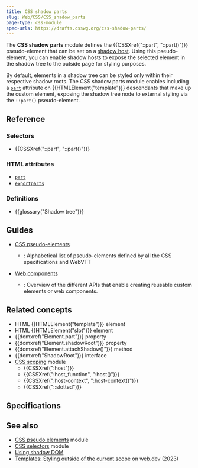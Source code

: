 ```yaml
---
title: CSS shadow parts
slug: Web/CSS/CSS_shadow_parts
page-type: css-module
spec-urls: https://drafts.csswg.org/css-shadow-parts/
---
```




The **CSS shadow parts** module defines the {{CSSXref("::part", "::part()")}} pseudo-element that can be set on a [shadow host](/Glossary/Shadow_tree). Using this pseudo-element, you can enable shadow hosts to expose the selected element in the shadow tree to the outside page for styling purposes.

By default, elements in a shadow tree can be styled only within their respective shadow roots. The CSS shadow parts module enables including a [`part`](/Web/HTML/Global_attributes#part) attribute on {{HTMLElement("template")}} descendants that make up the custom element, exposing the shadow tree node to external styling via the `::part()` pseudo-element.

## Reference

### Selectors

- {{CSSXref("::part", "::part()")}}

### HTML attributes

- [`part`](/Web/HTML/Global_attributes#part)
- [`exportparts`](/Web/HTML/Global_attributes#exportparts)

### Definitions

- {{glossary("Shadow tree")}}

## Guides

- [CSS pseudo-elements](/Web/CSS/Pseudo-elements)

  - : Alphabetical list of pseudo-elements defined by all the CSS specifications and WebVTT

- [Web components](/Web/API/Web_components)

  - : Overview of the different APIs that enable creating reusable custom elements or web components.

## Related concepts

- HTML {{HTMLElement("template")}} element
- HTML {{HTMLElement("slot")}} element
- {{domxref("Element.part")}} property
- {{domxref("Element.shadowRoot")}} property
- {{domxref("Element.attachShadow()")}} method
- {{domxref("ShadowRoot")}} interface
- [CSS scoping](/Web/CSS/CSS_scoping) module
  - {{CSSXref(":host")}}
  - {{CSSXref(":host_function", ":host()")}}
  - {{CSSXref(":host-context", ":host-context()")}}
  - {{CSSXref("::slotted")}}

## Specifications



## See also

- [CSS pseudo elements](/Web/CSS/CSS_pseudo-elements) module
- [CSS selectors](/Web/CSS/CSS_selectors) module
- [Using shadow DOM](/Web/API/Web_components/Using_shadow_DOM)
- [Templates: Styling outside of the current scope](https://web.dev/learn/html/template/#styling_outside_of_the_current_scope) on web.dev (2023)
